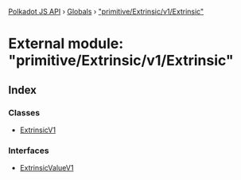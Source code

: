 [Polkadot JS API](../README.md) › [Globals](../globals.md) › ["primitive/Extrinsic/v1/Extrinsic"](_primitive_extrinsic_v1_extrinsic_.md)

# External module: "primitive/Extrinsic/v1/Extrinsic"

## Index

### Classes

* [ExtrinsicV1](../classes/_primitive_extrinsic_v1_extrinsic_.extrinsicv1.md)

### Interfaces

* [ExtrinsicValueV1](../interfaces/_primitive_extrinsic_v1_extrinsic_.extrinsicvaluev1.md)
